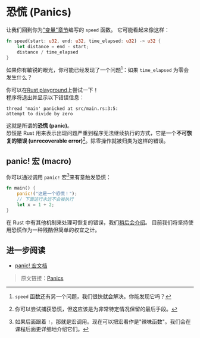 # 恐慌 (Panics)

让我们回到你为["变量"章节](02_variables.md)编写的 `speed` 函数。
它可能看起来像这样：

```rust
fn speed(start: u32, end: u32, time_elapsed: u32) -> u32 {
    let distance = end - start;
    distance / time_elapsed
}
```

如果你有敏锐的眼光，你可能已经发现了一个问题[^one]：如果 `time_elapsed` 为零会发生什么？

你可以在[Rust playground](https://play.rust-lang.org/?version=stable&mode=debug&edition=2021&gist=36e5ddbe3b3f741dfa9f74c956622bac)上尝试一下！\
程序将退出并显示以下错误信息：

```text
thread 'main' panicked at src/main.rs:3:5:
attempt to divide by zero
```

这就是所谓的**恐慌 (panic)**。\
恐慌是 Rust 用来表示出现问题严重到程序无法继续执行的方式，它是一个**不可恢复的错误 (unrecoverable error)**[^catching]。除零操作就被归类为这样的错误。

## panic! 宏 (macro)

你可以通过调用 `panic!` 宏[^macro]来有意触发恐慌：

```rust
fn main() {
    panic!("这是一个恐慌！");
    // 下面这行永远不会被执行
    let x = 1 + 2;
}
```

在 Rust 中有其他机制来处理可恢复的错误，我们[稍后会介绍](../05_ticket_v2/06_fallibility.md)。
目前我们将坚持使用恐慌作为一种残酷但简单的权宜之计。

## 进一步阅读

- [panic! 宏文档](https://doc.rust-lang.org/std/macro.panic.html)

[^one]: `speed` 函数还有另一个问题，我们很快就会解决。你能发现它吗？

[^catching]: 你可以尝试捕获恐慌，但这应该是为非常特定情况保留的最后手段。

[^macro]: 如果后面跟着 `!`，那就是宏调用。现在可以把宏看作是"辣味函数"。我们会在课程后面更详细地介绍它们。

> 原文链接：[Panics](https://github.com/mainmatter/100-exercises-to-learn-rust/blob/main/book/src/02_basic_calculator/04_panics.md)
